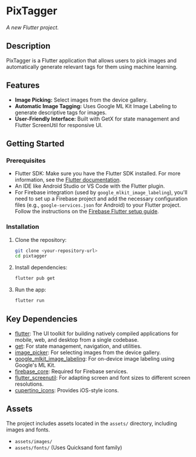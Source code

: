 # PixTagger

_A new Flutter project._

## Description

PixTagger is a Flutter application that allows users to pick images and automatically generate relevant tags for them using machine learning.

## Features

*   **Image Picking:** Select images from the device gallery.
*   **Automatic Image Tagging:** Uses Google ML Kit Image Labeling to generate descriptive tags for images.
*   **User-Friendly Interface:** Built with GetX for state management and Flutter ScreenUtil for responsive UI.

## Getting Started

### Prerequisites

*   Flutter SDK: Make sure you have the Flutter SDK installed. For more information, see the [Flutter documentation](https://flutter.dev/docs/get-started/install).
*   An IDE like Android Studio or VS Code with the Flutter plugin.
*   For Firebase integration (used by `google_mlkit_image_labeling`), you'll need to set up a Firebase project and add the necessary configuration files (e.g., `google-services.json` for Android) to your Flutter project. Follow the instructions on the [Firebase Flutter setup guide](https://firebase.google.com/docs/flutter/setup).

### Installation

1.  Clone the repository:
    ```sh
    git clone <your-repository-url>
    cd pixtagger
    ```
2.  Install dependencies:
    ```sh
    flutter pub get
    ```
3.  Run the app:
    ```sh
    flutter run
    ```

## Key Dependencies

*   [flutter](https://flutter.dev/): The UI toolkit for building natively compiled applications for mobile, web, and desktop from a single codebase.
*   [get](https://pub.dev/packages/get): For state management, navigation, and utilities.
*   [image_picker](https://pub.dev/packages/image_picker): For selecting images from the device gallery.
*   [google_mlkit_image_labeling](https://pub.dev/packages/google_mlkit_image_labeling): For on-device image labeling using Google's ML Kit.
*   [firebase_core](https://pub.dev/packages/firebase_core): Required for Firebase services.
*   [flutter_screenutil](https://pub.dev/packages/flutter_screenutil): For adapting screen and font sizes to different screen resolutions.
*   [cupertino_icons](https://pub.dev/packages/cupertino_icons): Provides iOS-style icons.

## Assets

The project includes assets located in the `assets/` directory, including images and fonts.

*   `assets/images/`
*   `assets/fonts/` (Uses Quicksand font family)

